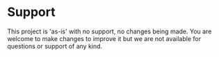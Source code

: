 # Support

This project is 'as-is' with no support, no changes being made. You are welcome to make changes to improve it but we are not available for questions or support of any kind.
